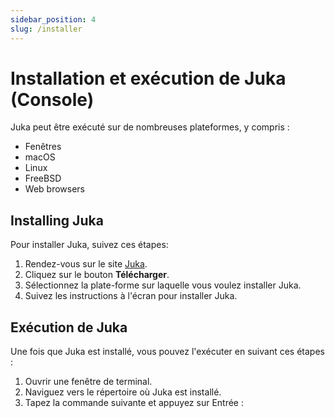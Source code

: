 ```yaml
---
sidebar_position: 4
slug: /installer
---
```


# Installation et exécution de Juka (Console)

Juka peut être exécuté sur de nombreuses plateformes, y compris :

* Fenêtres
* macOS
* Linux
* FreeBSD
* Web browsers

## Installing Juka

Pour installer Juka, suivez ces étapes:

1. Rendez-vous sur le site [Juka](https://jukalang.com/).
2. Cliquez sur le bouton **Télécharger**.
3. Sélectionnez la plate-forme sur laquelle vous voulez installer Juka.
4. Suivez les instructions à l'écran pour installer Juka.

## Exécution de Juka

Une fois que Juka est installé, vous pouvez l'exécuter en suivant ces étapes :

1. Ouvrir une fenêtre de terminal.
2. Naviguez vers le répertoire où Juka est installé.
3. Tapez la commande suivante et appuyez sur Entrée :
